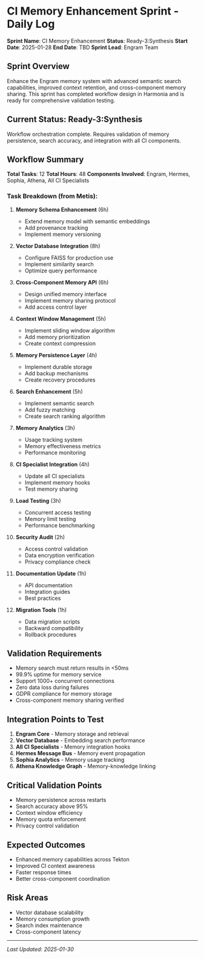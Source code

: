 # CI Memory Enhancement Sprint - Daily Log

**Sprint Name**: CI Memory Enhancement
**Status**: Ready-3:Synthesis
**Start Date**: 2025-01-28
**End Date**: TBD
**Sprint Lead**: Engram Team

## Sprint Overview
Enhance the Engram memory system with advanced semantic search capabilities, improved context retention, and cross-component memory sharing. This sprint has completed workflow design in Harmonia and is ready for comprehensive validation testing.

## Current Status: Ready-3:Synthesis
Workflow orchestration complete. Requires validation of memory persistence, search accuracy, and integration with all CI components.

## Workflow Summary
**Total Tasks**: 12
**Total Hours**: 48
**Components Involved**: Engram, Hermes, Sophia, Athena, All CI Specialists

### Task Breakdown (from Metis):
1. **Memory Schema Enhancement** (6h)
   - Extend memory model with semantic embeddings
   - Add provenance tracking
   - Implement memory versioning

2. **Vector Database Integration** (8h)
   - Configure FAISS for production use
   - Implement similarity search
   - Optimize query performance

3. **Cross-Component Memory API** (6h)
   - Design unified memory interface
   - Implement memory sharing protocol
   - Add access control layer

4. **Context Window Management** (5h)
   - Implement sliding window algorithm
   - Add memory prioritization
   - Create context compression

5. **Memory Persistence Layer** (4h)
   - Implement durable storage
   - Add backup mechanisms
   - Create recovery procedures

6. **Search Enhancement** (5h)
   - Implement semantic search
   - Add fuzzy matching
   - Create search ranking algorithm

7. **Memory Analytics** (3h)
   - Usage tracking system
   - Memory effectiveness metrics
   - Performance monitoring

8. **CI Specialist Integration** (4h)
   - Update all CI specialists
   - Implement memory hooks
   - Test memory sharing

9. **Load Testing** (3h)
   - Concurrent access testing
   - Memory limit testing
   - Performance benchmarking

10. **Security Audit** (2h)
    - Access control validation
    - Data encryption verification
    - Privacy compliance check

11. **Documentation Update** (1h)
    - API documentation
    - Integration guides
    - Best practices

12. **Migration Tools** (1h)
    - Data migration scripts
    - Backward compatibility
    - Rollback procedures

## Validation Requirements
- Memory search must return results in <50ms
- 99.9% uptime for memory service
- Support 1000+ concurrent connections
- Zero data loss during failures
- GDPR compliance for memory storage
- Cross-component memory sharing verified

## Integration Points to Test
1. **Engram Core** - Memory storage and retrieval
2. **Vector Database** - Embedding search performance
3. **All CI Specialists** - Memory integration hooks
4. **Hermes Message Bus** - Memory event propagation
5. **Sophia Analytics** - Memory usage tracking
6. **Athena Knowledge Graph** - Memory-knowledge linking

## Critical Validation Points
- Memory persistence across restarts
- Search accuracy above 95%
- Context window efficiency
- Memory quota enforcement
- Privacy control validation

## Expected Outcomes
- Enhanced memory capabilities across Tekton
- Improved CI context awareness
- Faster response times
- Better cross-component coordination

## Risk Areas
- Vector database scalability
- Memory consumption growth
- Search index maintenance
- Cross-component latency

---
*Last Updated: 2025-01-30*